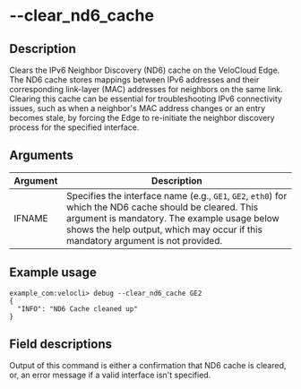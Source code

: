 #	--clear_nd6_cache <IFNAME>

##	Description
Clears the IPv6 Neighbor Discovery (ND6) cache on the VeloCloud Edge. The ND6 cache stores mappings between IPv6 addresses and their corresponding link-layer (MAC) addresses for neighbors on the same link. Clearing this cache can be essential for troubleshooting IPv6 connectivity issues, such as when a neighbor's MAC address changes or an entry becomes stale, by forcing the Edge to re-initiate the neighbor discovery process for the specified interface.

##  Arguments
| Argument | Description |
|---|---|
| IFNAME | Specifies the interface name (e.g., `GE1`, `GE2`, `eth0`) for which the ND6 cache should be cleared. This argument is mandatory. The example usage below shows the help output, which may occur if this mandatory argument is not provided. |

##  Example usage
```
example_com:velocli> debug --clear_nd6_cache GE2
{
  "INFO": "ND6 Cache cleaned up"
}
```

##  Field descriptions
Output of this command is either a confirmation that ND6 cache is cleared, or, an error message if a valid interface isn't specified.